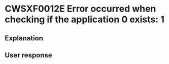 # CWSXF0012E Error occurred when checking if the application 0 exists: 1

## Explanation

## User response
